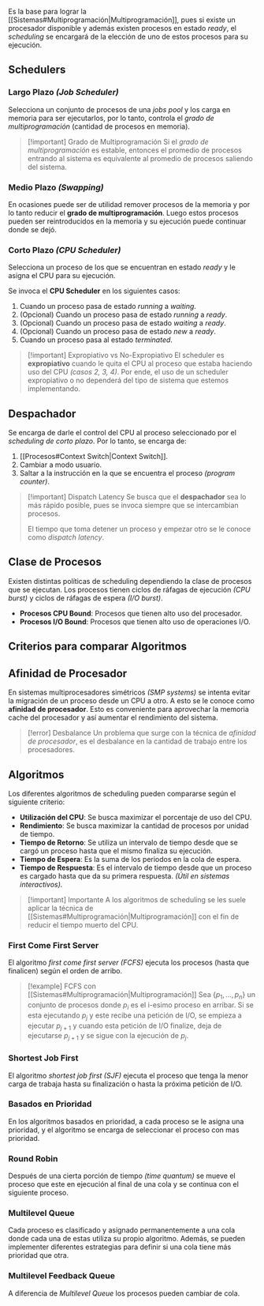 Es la base para lograr la [[Sistemas#Multiprogramación|Multiprogramación]], pues si existe un procesador disponible y además existen procesos en estado *ready*, el *scheduling* se encargará de la elección de uno de estos procesos para su ejecución.

## Schedulers
### Largo Plazo *(Job Scheduler)*
Selecciona un conjunto de procesos de una *jobs pool* y los carga en memoria para ser ejecutarlos, por lo tanto, controla el *grado de multiprogramación* (cantidad de procesos en memoria).

>[!important] Grado de Multiprogramación
>Si el *grado de multiprogramación* es estable, entonces el promedio de procesos entrando al sistema es equivalente al promedio de procesos saliendo del sistema.

### Medio Plazo *(Swapping)*
En ocasiones puede ser de utilidad remover procesos de la memoria y por lo tanto reducir el **grado de multiprogramación**. Luego estos procesos pueden ser reintroducidos en la memoria y su ejecución puede continuar donde se dejó.

### Corto Plazo *(CPU Scheduler)*
Selecciona un proceso de los que se encuentran en estado *ready* y le asigna el CPU para su ejecución.

Se invoca el **CPU Scheduler** en los siguientes casos:
1. Cuando un proceso pasa de estado *running* a *waiting*.
2. (Opcional) Cuando un proceso pasa de estado *running* a *ready*.
3. (Opcional) Cuando un proceso pasa de estado *waiting* a *ready*.
4. (Opcional) Cuando un proceso pasa de estado *new* a *ready*.
5. Cuando un proceso pasa al estado *terminated*.

>[!important] Expropiativo vs No-Expropiativo
>El scheduler es **expropiativo** cuando le quita el CPU al proceso que estaba haciendo uso del CPU *(casos 2, 3, 4)*. Por ende, el uso de un scheduler expropiativo o no dependerá del tipo de sistema que estemos implementando.

## Despachador
Se encarga de darle el control del CPU al proceso seleccionado por el *scheduling de corto plazo*.
Por lo tanto, se encarga de:
1. [[Procesos#Context Switch|Context Switch]].
2. Cambiar a modo usuario.
3. Saltar a la instrucción en la que se encuentra el proceso *(program counter)*.

>[!important] Dispatch Latency
>Se busca que el **despachador** sea lo más rápido posible, pues se invoca siempre que se intercambian procesos.
>
>El tiempo que toma detener un proceso y empezar otro se le conoce como *dispatch latency*.

## Clase de Procesos
Existen distintas políticas de scheduling dependiendo la clase de procesos que se ejecutan.
Los procesos tienen ciclos de ráfagas de ejecución *(CPU burst)* y ciclos de ráfagas de espera *(I/O burst)*.

- **Procesos CPU Bound**: Procesos que tienen alto uso del procesador.
- **Procesos I/O Bound**: Procesos que tienen alto uso de operaciones I/O.

## Criterios para comparar Algoritmos

## Afinidad de Procesador
En sistemas multiprocesadores simétricos *(SMP systems)* se intenta evitar la migración de un proceso desde un CPU a otro. A esto se le conoce como **afinidad de procesador**. Esto es conveniente para aprovechar la memoria cache del procesador y así aumentar el rendimiento del sistema.

>[!error] Desbalance
>Un problema que surge con la técnica de *afinidad de procesador*, es el desbalance en la cantidad de trabajo entre los procesadores.

## Algoritmos
Los diferentes algoritmos de scheduling pueden compararse según el siguiente criterio:
- **Utilización del CPU**: Se busca maximizar el porcentaje de uso del CPU.
- **Rendimiento**: Se busca maximizar la cantidad de procesos por unidad de tiempo.
- **Tiempo de Retorno**: Se utiliza un intervalo de tiempo desde que se cargó un proceso hasta que el mismo finaliza su ejecución.
- **Tiempo de Espera**: Es la suma de los periodos en la cola de espera.
- **Tiempo de Respuesta**: Es el intervalo de tiempo desde que un proceso es cargado hasta que da su primera respuesta. *(Útil en sistemas interactivos).*

>[!important] Importante
>A los algoritmos de scheduling se les suele aplicar la técnica de [[Sistemas#Multiprogramación|Multiprogramación]] con el fin de reducir el tiempo muerto del CPU.

### First Come First Server
El algoritmo *first come first server (FCFS)* ejecuta los procesos (hasta que finalicen) según el orden de arribo.

>[!example] FCFS con [[Sistemas#Multiprogramación|Multiprogramación]]
>Sea $\{p_1,...,p_n\}$ un conjunto de procesos donde $p_i$ es el i-esimo proceso en arribar. Si se esta ejecutando $p_j$ y este recibe una petición de I/O, se empieza a ejecutar $p_{j+1}$ y cuando esta petición de I/O finalize, deja de ejecutarse $p_{j+1}$ y se sigue con la ejecución de $p_j$.

### Shortest Job First
El algoritmo *shortest job first (SJF)* ejecuta el proceso que tenga la menor carga de trabaja hasta su finalización o hasta la próxima petición de I/O.

### Basados en Prioridad
En los algoritmos basados en prioridad, a cada proceso se le asigna una prioridad, y el algoritmo se encarga de seleccionar el proceso con mas prioridad.

### Round Robin
Después de una cierta porción de tiempo *(time quantum)* se mueve el proceso que este en ejecución al final de una cola y se continua con el siguiente proceso.

### Multilevel Queue
Cada proceso es clasificado y asignado permanentemente a una cola donde cada una de estas utiliza su propio algoritmo. Además, se pueden implementer diferentes estrategias para definir si una cola tiene más prioridad que otra.

### Multilevel Feedback Queue
A diferencia de *Multilevel Queue* los procesos pueden cambiar de cola.
